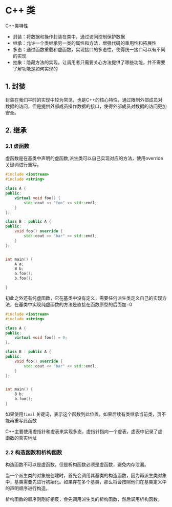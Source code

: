 # C++ 类

C++类特性
- 封装：将数据和操作封装在类中，通过访问控制保护数据
- 继承：允许一个类继承另一类的属性和方法，增强代码的重用性和拓展性
- 多态：通过函数重载和虚函数，实现接口的多态性，使得统一接口可以有不同的实现
- 抽象：隐藏方法的实现，让调用者只需要关心方法提供了哪些功能，并不需要了解功能是如何实现的

## 1. 封装

封装在我们平时的实现中较为常见，也是C++的核心特性，通过限制外部成员对数据的访问，但是提供外部成员操作数据的接口，使得外部成员对数据的访问更加安全。

## 2. 继承

### 2.1 虚函数

虚函数是在基类中声明的虚函数,派生类可以自己实现对应的方法，使用override关键词进行重写。

```cpp
#include <iostream>
#include <string>

class A {
public:
    virtual void foo() {
        std::cout << "foo" << std::endl;
    }
};

class B : public A {
public:
    void foo() override {
        std::cout << "bar" << std::endl;
    }
};


int main() {
    A a;
    B b;
    a.foo();
    b.foo();

}
```

初此之外还有纯虚函数，它在基类中没有定义，需要任何派生类定义自己的实现方法，在基类中实现纯虚函数的方法是直接在函数原型的后面加=0

```cpp
#include <iostream>
#include <string>

class A {
public:
    virtual void foo() = 0;
};

class B : public A {
public:
    void foo() override {
        std::cout << "bar" << std::endl;
    }
};


int main() {
    B b;
    b.foo();
}
```

如果使用`final` 关键词，表示这个函数到此位置，如果后续有类继承当前类，页不能再重写此函数

C++主要使用虚指针和虚表来实现多态，虚指针指向一个虚表，虚表中记录了虚函数的真实地址

### 2.2 构造函数和析构函数

构造函数不可以是虚函数，但是析构函数必须是虚函数，避免内存泄漏。

当一个派生类的对象被创建时，首先会调用其基类的构造函数，因为再派生类对象中，基类需要先进行初始化。如果存在多个基类，那么将会按照他们在基类定义中的声明顺序进行构造。

析构函数的顺序则刚好相反，会先调用派生类的析构函数，然后调用析构函数。


